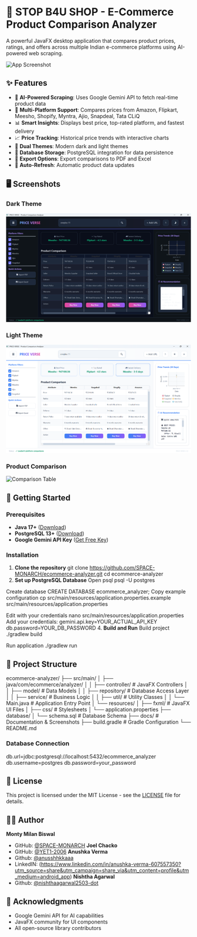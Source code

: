 # 🛒 STOP B4U SHOP - E-Commerce Product Comparison Analyzer

A powerful JavaFX desktop application that compares product prices, ratings, and offers across multiple Indian e-commerce platforms using AI-powered web scraping.

![App Screenshot](docs/screenshot.png)

## ✨ Features

- 🤖 **AI-Powered Scraping**: Uses Google Gemini API to fetch real-time product data
- 🏪 **Multi-Platform Support**: Compares prices from Amazon, Flipkart, Meesho, Shopify, Myntra, Ajio, Snapdeal, Tata CLiQ
- 📊 **Smart Insights**: Displays best price, top-rated platform, and fastest delivery
- 📈 **Price Tracking**: Historical price trends with interactive charts
- 🎨 **Dual Themes**: Modern dark and light themes
- 💾 **Database Storage**: PostgreSQL integration for data persistence
- 📑 **Export Options**: Export comparisons to PDF and Excel
- 🔄 **Auto-Refresh**: Automatic product data updates

## 🖥️ Screenshots

### Dark Theme
![Dark Theme](docs/dark-theme.png)

### Light Theme
![Light Theme](docs/light-theme.png)

### Product Comparison
![Comparison Table](docs/comparison.png)

## 🚀 Getting Started

### Prerequisites

- **Java 17+** ([Download](https://www.oracle.com/java/technologies/downloads/))
- **PostgreSQL 13+** ([Download](https://www.postgresql.org/download/))
- **Google Gemini API Key** ([Get Free Key](https://ai.google.dev))

### Installation

1. **Clone the repository**
git clone https://github.com/SPACE-MONARCH/ecommerce-analyzer.git
cd ecommerce-analyzer
2. **Set up PostgreSQL Database**
Open psql
psql -U postgres

Create database
CREATE DATABASE ecommerce_analyzer;
Copy example configuration
cp src/main/resources/application.properties.example src/main/resources/application.properties

Edit with your credentials
nano src/main/resources/application.properties
Add your credentials:
gemini.api.key=YOUR_ACTUAL_API_KEY
db.password=YOUR_DB_PASSWORD
4. **Build and Run**
Build project
./gradlew build

Run application
./gradlew run
## 📁 Project Structure

ecommerce-analyzer/
├── src/main/
│ ├── java/com/ecommerce/analyzer/
│ │ ├── controller/ # JavaFX Controllers
│ │ ├── model/ # Data Models
│ │ ├── repository/ # Database Access Layer
│ │ ├── service/ # Business Logic
│ │ ├── util/ # Utility Classes
│ │ └── Main.java # Application Entry Point
│ └── resources/
│ ├── fxml/ # JavaFX UI Files
│ ├── css/ # Stylesheets
│ └── application.properties
├── database/
│ └── schema.sql # Database Schema
├── docs/ # Documentation & Screenshots
├── build.gradle # Gradle Configuration
└── README.md

### Database Connection
db.url=jdbc:postgresql://localhost:5432/ecommerce_analyzer
db.username=postgres
db.password=your_password
## 📝 License

This project is licensed under the MIT License - see the [LICENSE](LICENSE) file for details.

## 👨‍💻 Author

**Monty Milan Biswal**
- GitHub: [@SPACE-MONARCH](https://github.com/SPACE-MONARCH)
**Joel Chacko**
- GitHub: [@YET1-2006](https://github.com/YET1-2006)
**Anushka Verma**
- Github: [@anusshhkkaaa](https://github.com/anusshhkkaaa)
- LinkedIN: (https://www.linkedin.com/in/anushka-verma-607557350?utm_source=share&utm_campaign=share_via&utm_content=profile&utm_medium=android_app)
**Nishtha Agarwal**
- Github: [@nishthaagarwal2503-dot](https://github.com/nishthaagarwal2503-dot)


## 🙏 Acknowledgments

- Google Gemini API for AI capabilities
- JavaFX community for UI components
- All open-source library contributors
